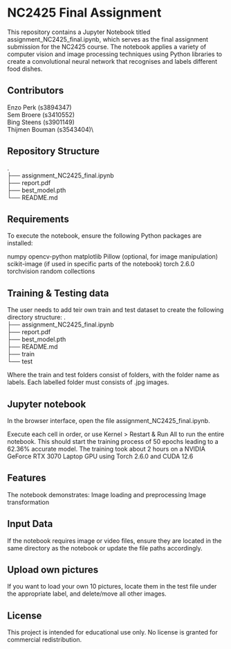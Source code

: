 # NC2425 Final Assignment
This repository contains a Jupyter Notebook titled assignment_NC2425_final.ipynb, which serves as the final assignment submission for the NC2425 course. The notebook applies a variety of computer vision and image processing techniques using Python libraries to create a convolutional neural network that recognises and labels different food dishes.

## Contributors
Enzo Perk (s3894347)\
Sem Broere (s3410552)\
Bing Steens (s3901149)\
Thijmen Bouman (s3543404)\

## Repository Structure
.\
├── assignment_NC2425_final.ipynb\
├── report.pdf\
├── best_model.pth\
└── README.md

## Requirements
To execute the notebook, ensure the following Python packages are installed:

numpy
opencv-python
matplotlib
Pillow (optional, for image manipulation)
scikit-image (if used in specific parts of the notebook)
torch 2.6.0
torchvision
random
collections

## Training & Testing data
The user needs to add teir own train and test dataset to create the following directory structure:
.\
├── assignment_NC2425_final.ipynb\
├── report.pdf\
├── best_model.pth\
├── README.md\
├── train\
└── test

Where the train and test folders consist of folders, with the folder name as labels. Each labelled folder must consists of .jpg images.

## Jupyter notebook
In the browser interface, open the file assignment_NC2425_final.ipynb.

Execute each cell in order, or use Kernel > Restart & Run All to run the entire notebook.
This should start the training process of 50 epochs leading to a 62.36% accurate model. The training took about 2 hours on a NVIDIA GeForce RTX 3070 Laptop GPU using Torch 2.6.0 and CUDA 12.6

## Features
The notebook demonstrates:
Image loading and preprocessing
Image transformation

## Input Data
If the notebook requires image or video files, ensure they are located in the same directory as the notebook or update the file paths accordingly. 

## Upload own pictures
If you want to load your own 10 pictures, locate them in the test file under the appropriate label, and delete/move all other images.

## License
This project is intended for educational use only. No license is granted for commercial redistribution.
